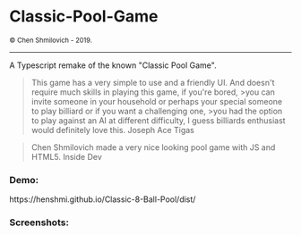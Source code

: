 <h1>Classic-Pool-Game</h1>
<small>© Chen Shmilovich - 2019.</small>
<hr>

A Typescript remake of the known "Classic Pool Game".

>This game has a very simple to use and a friendly UI. And doesn't require much skills in playing this game, if you're bored, >you can invite someone in your household or perhaps your special someone to play billiard or if you want a challenging one, >you had the option to play against an AI at different difficulty, I guess billiards enthusiast would definitely love this.
>Joseph Ace Tigas

>Chen Shmilovich made a very nice looking pool game with JS and HTML5.
>Inside Dev

<h3>Demo:</h3>
https://henshmi.github.io/Classic-8-Ball-Pool/dist/

<h3>Screenshots:</h3>
<img src="https://image.ibb.co/b9HT6x/screenshots.jpg" style="width: 10px;"></img>

